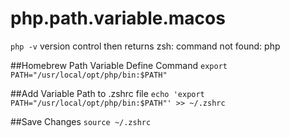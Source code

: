 # php.path.variable.macos

`php -v` version control then returns zsh: command not found: php

##Homebrew Path Variable Define Command
`export PATH="/usr/local/opt/php/bin:$PATH"`

##Add Variable Path to .zshrc file
`echo 'export PATH="/usr/local/opt/php/bin:$PATH"' >> ~/.zshrc`

##Save Changes
`source ~/.zshrc`
